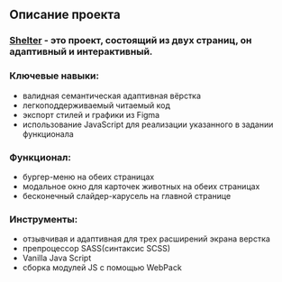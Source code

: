 ## Описание проекта

### [Shelter](https://lidasharova.github.io/shelter) - это проект, состоящий из двух страниц, он адаптивный и интерактивный.

### Ключевые навыки:

- валидная семантическая адаптивная вёрстка
- легкоподдерживаемый читаемый код
- экспорт стилей и графики из Figma
- использование JavaScript для реализации указанного в задании функционала

### Функционал:

- бургер-меню на обеих страницах
- модальное окно для карточек животных на обеих страницах
- бесконечный слайдер-карусель на главной странице

### Инструменты:
- отзывчивая и адаптивная для трех расширений экрана верстка
- препроцессор SASS(синтаксис SCSS)
- Vanilla Java Script
- сборка модулей JS с помощью WebPack

